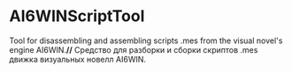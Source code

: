 # AI6WINScriptTool
 Tool for disassembling and assembling scripts .mes from the visual novel's engine AI6WIN.**//** Средство для разборки и сборки скриптов .mes движка визуальных новелл AI6WIN.
